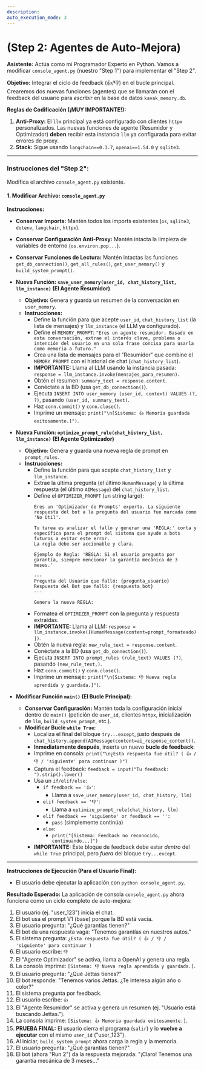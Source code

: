 ```yaml
---
description: 
auto_execution_mode: 3
---
```


# (Step 2: Agentes de Auto-Mejora)

**Asistente:** Actúa como mi Programador Experto en Python. Vamos a modificar `console_agent.py` (nuestro "Step 1") para implementar el "Step 2".

**Objetivo:** Integrar el ciclo de feedback (👍/👎) en el bucle principal. Crearemos dos nuevas funciones (agentes) que se llamarán con el feedback del usuario para *escribir* en la base de datos `kavak_memory.db`.

**Reglas de Codificación (¡MUY IMPORTANTE!):**
1.  **Anti-Proxy:** El `llm` principal ya está configurado con clientes `httpx` personalizados. Las nuevas funciones de agente (Resumidor y Optimizador) **deben** recibir esta instancia `llm` ya configurada para evitar errores de proxy.
2.  **Stack:** Sigue usando `langchain==0.3.7`, `openai==1.54.0` y `sqlite3`.

---

### Instrucciones del "Step 2":

Modifica el archivo `console_agent.py` existente.

#### 1. Modificar Archivo: `console_agent.py`

**Instrucciones:**
* **Conservar Imports:** Mantén todos los imports existentes (`os`, `sqlite3`, `dotenv`, `langchain`, `httpx`).
* **Conservar Configuración Anti-Proxy:** Mantén intacta la limpieza de variables de entorno (`os.environ.pop...`).
* **Conservar Funciones de Lectura:** Mantén intactas las funciones `get_db_connection()`, `get_all_rules()`, `get_user_memory()` y `build_system_prompt()`.

* **Nueva Función: `save_user_memory(user_id, chat_history_list, llm_instance)` (El Agente Resumidor)**
    * **Objetivo:** Genera y guarda un resumen de la conversación en `user_memory`.
    * **Instrucciones:**
        * Define la función para que acepte `user_id`, `chat_history_list` (la lista de mensajes) y `llm_instance` (el LLM ya configurado).
        * Define el `MEMORY_PROMPT`: `"Eres un agente resumidor. Basado en esta conversación, extrae el interés clave, problema o intención del usuario en una sola frase concisa para usarla como memoria a futuro."`
        * Crea una lista de mensajes para el "Resumidor" que combine el `MEMORY_PROMPT` con el historial de chat (`chat_history_list`).
        * **IMPORTANTE:** Llama al LLM usando la instancia pasada: `response = llm_instance.invoke(mensajes_para_resumen)`.
        * Obtén el resumen: `summary_text = response.content`.
        * Conéctate a la BD (usa `get_db_connection()`).
        * Ejecuta `INSERT INTO user_memory (user_id, context) VALUES (?, ?)`, pasando `(user_id, summary_text)`.
        * Haz `conn.commit()` y `conn.close()`.
        * Imprime un mensaje: `print("\n[Sistema: 👍 Memoria guardada exitosamente.]")`.

* **Nueva Función: `optimize_prompt_rule(chat_history_list, llm_instance)` (El Agente Optimizador)**
    * **Objetivo:** Genera y guarda una nueva regla de prompt en `prompt_rules`.
    * **Instrucciones:**
        * Define la función para que acepte `chat_history_list` y `llm_instance`.
        * Extrae la última pregunta (el último `HumanMessage`) y la última respuesta (el último `AIMessage`) del `chat_history_list`.
        * Define el `OPTIMIZER_PROMPT` (un string largo):
            ```
            Eres un 'Optimizador de Prompts' experto. La siguiente respuesta del bot a la pregunta del usuario fue marcada como 'No Útil'.
            
            Tu tarea es analizar el fallo y generar una 'REGLA:' corta y específica para el prompt del sistema que ayude a bots futuros a evitar este error.
            La regla debe ser accionable y clara.
            
            Ejemplo de Regla: 'REGLA: Si el usuario pregunta por garantía, siempre mencionar la garantía mecánica de 3 meses.'
            
            ---
            Pregunta del Usuario que falló: {pregunta_usuario}
            Respuesta del Bot que falló: {respuesta_bot}
            ---
            
            Genera la nueva REGLA:
            ```
        * Formatea el `OPTIMIZER_PROMPT` con la pregunta y respuesta extraídas.
        * **IMPORTANTE:** Llama al LLM: `response = llm_instance.invoke([HumanMessage(content=prompt_formateado)])`.
        * Obtén la nueva regla: `new_rule_text = response.content`.
        * Conéctate a la BD (usa `get_db_connection()`).
        * Ejecuta `INSERT INTO prompt_rules (rule_text) VALUES (?)`, pasando `(new_rule_text,)`.
        * Haz `conn.commit()` y `conn.close()`.
        * Imprime un mensaje: `print("\n[Sistema: 👎 Nueva regla aprendida y guardada.]")`.

* **Modificar Función `main()` (El Bucle Principal):**
    * **Conservar Configuración:** Mantén toda la configuración inicial dentro de `main()` (petición de `user_id`, clientes `httpx`, inicialización de `llm`, `build_system_prompt`, etc.).
    * **Modificar Bucle `while True`:**
        * Localiza el final del bloque `try...except`, justo después de `chat_history.append(AIMessage(content=ai_response_content))`.
        * **Inmediatamente después**, inserta un nuevo **bucle de feedback**:
        * Imprime en consola: `print("\n¿Esta respuesta fue útil? ( 👍 / 👎 / 'siguiente' para continuar )")`
        * Captura el feedback: `feedback = input("Tu feedback: ").strip().lower()`
        * Usa un `if/elif/else`:
            * `if feedback == '👍'`:
                * Llama a `save_user_memory(user_id, chat_history, llm)`
            * `elif feedback == '👎'`:
                * Llama a `optimize_prompt_rule(chat_history, llm)`
            * `elif feedback == 'siguiente' or feedback == '':`
                * `pass` (simplemente continúa)
            * `else`:
                * `print("[Sistema: Feedback no reconocido, continuando...]")`
        * **IMPORTANTE:** Este bloque de feedback debe estar *dentro* del `while True` principal, pero *fuera* del bloque `try...except`.

---

**Instrucciones de Ejecución (Para el Usuario Final):**

* El usuario debe ejecutar la aplicación con `python console_agent.py`.

**Resultado Esperado:**
La aplicación de consola `console_agent.py` ahora funciona como un ciclo completo de auto-mejora:
1.  El usuario (ej. "user_123") inicia el chat.
2.  El bot usa el prompt V1 (base) porque la BD está vacía.
3.  El usuario pregunta: "¿Qué garantías tienen?"
4.  El bot da una respuesta vaga: "Tenemos garantías en nuestros autos."
5.  El sistema pregunta: `¿Esta respuesta fue útil? ( 👍 / 👎 / 'siguiente' para continuar )`
6.  El usuario escribe: `👎`
7.  El "Agente Optimizador" se activa, llama a OpenAI y genera una regla.
8.  La consola imprime: `[Sistema: 👎 Nueva regla aprendida y guardada.]`.
9.  El usuario pregunta: "¿Qué Jettas tienes?"
10. El bot responde: "Tenemos varios Jettas. ¿Te interesa algún año o color?"
11. El sistema pregunta por feedback.
12. El usuario escribe: `👍`
13. El "Agente Resumidor" se activa y genera un resumen (ej. "Usuario está buscando Jettas.").
14. La consola imprime: `[Sistema: 👍 Memoria guardada exitosamente.]`.
15. **PRUEBA FINAL:** El usuario cierra el programa (`salir`) y lo **vuelve a ejecutar** con el mismo `user_id` ("user_123").
16. Al iniciar, `build_system_prompt` ahora carga la regla y la memoria.
17. El usuario pregunta: "¿Qué garantías tienen?"
18. El bot (ahora "Run 2") da la respuesta mejorada: "¡Claro! Tenemos una garantía mecánica de 3 meses..."